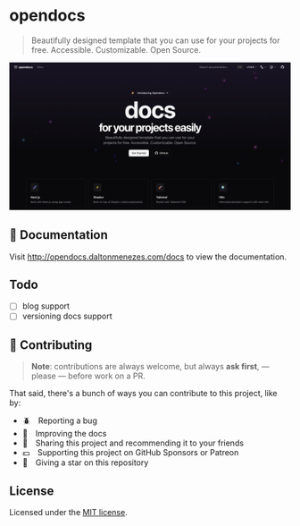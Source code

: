 # opendocs

> Beautifully designed template that you can use for your projects for free. Accessible. Customizable. Open Source.

![hero](./public/og.jpg)

## 📄 Documentation

Visit http://opendocs.daltonmenezes.com/docs to view the documentation.

## Todo
- [ ] blog support
- [ ] versioning docs support

## 💬 Contributing
> **Note**: contributions are always welcome, but always **ask first**, — please — before work on a PR.

That said, there's a bunch of ways you can contribute to this project, like by:

- :beetle: Reporting a bug
- :page_facing_up: Improving the docs
- :rotating_light: Sharing this project and recommending it to your friends
- :dollar: Supporting this project on GitHub Sponsors or Patreon
- :star2: Giving a star on this repository

## License

Licensed under the [MIT license](https://github.com/daltonmenezes/opendocs/blob/main/LICENSE.md).
